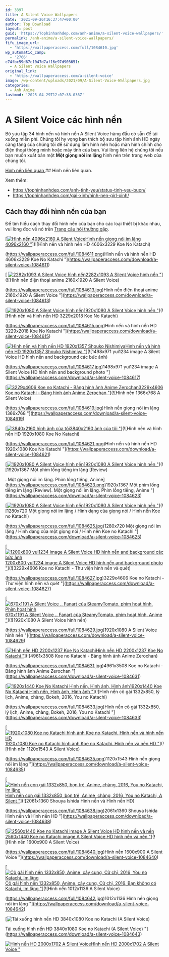 ```yaml
---
id: 3397
title: A Silent Voice Wallpapers
date: '2021-09-26T16:37:47+00:00'
author: Top Download
layout: post
guid: 'https://Tophinhanhdep.com/anh-anime/a-silent-voice-wallpapers/'
permalink: /anh-anime/a-silent-voice-wallpapers/
fifu_image_url:
  - 'https://wallpaperaccess.com/full/1084610.jpg'
wp_automatic_camp:
  - '2766'
c74fbc59d67c1047d7af16e97d903651:
  - A Silent Voice Wallpapers
original_link:
  - 'https://wallpaperaccess.com/a-silent-voice'
image: /wp-content/uploads/2021/09/A-Silent-Voice-Wallpapers.jpg
categories:
  - Ảnh Anime
lastmod: '2025-04-29T12:07:38.036Z'
---
```

# A Silent Voice các hình nền

Bộ sưu tập 34 hình nền và hình nền A Silent Voice hàng đầu có sẵn để tải xuống miễn phí. Chúng tôi hy vọng bạn thích bộ sưu tập hình ảnh HD ngày càng tăng của chúng tôi để sử dụng làm hình nền hoặc màn hình chính cho điện thoại thông minh hoặc máy tính của bạn. Vui lòng liên hệ chúng tôi nếu bạn muốn xuất bản một **Một giọng nói im lặng** hình nền trên trang web của chúng tôi.

[Hình nền liên quan ](#related) ## Hình nền liên quan.

   
 Xem thêm:

   
- <https://tophinhanhdep.com/anh-tinh-yeu/status-tinh-yeu-buon/>
- <https://tophinhanhdep.com/gai-xinh/hinh-nen-girl-xinh/>

## Cách thay đổi hình nền của bạn

Để tìm hiểu cách thay đổi hình nền của bạn cho các loại thiết bị khác nhau, vui lòng đọc về nó trên [Trang câu hỏi thường gặp](https://tophinhanhdep.com/faq/).

  
[[![Hình nền 4096x2160 A Silent Voice](https://wallpaperaccess.com/full/1084610.jpg)Hình nền giọng nói im lặng 4096x2160 "](https://wallpaperaccess.com/download/a-silent-voice-1084610)](![Hình nền và hình nền HD 4606x3229 Koe No Katachi)

(https://wallpaperaccess.com/full/1084611.png)Hình nền và hình nền HD 4606x3229 Koe No Katachi "](https://wallpaperaccess.com/download/a-silent-voice-1084611)

[ [![2282x1093 A Silent Voice hình nền](https://wallpaperaccess.com/full/1084612.png)2282x1093 A Silent Voice hình nền "](https://wallpaperaccess.com/download/a-silent-voice-1084612)](![Hình nền điện thoại anime 2160x1920 A Silent Voice)

(https://wallpaperaccess.com/full/1084613.jpg)Hình nền điện thoại anime 2160x1920 A Silent Voice "](https://wallpaperaccess.com/download/a-silent-voice-1084613)

[[![1920x1080 A Silent Voice hình nền](https://wallpaperaccess.com/full/1084614.jpg)1920x1080 A Silent Voice hình nền "](https://wallpaperaccess.com/download/a-silent-voice-1084614)](![Hình nền và hình nền HD 3229x2018 Koe No Katachi)

(https://wallpaperaccess.com/full/1084615.png)Hình nền và hình nền HD 3229x2018 Koe No Katachi "](https://wallpaperaccess.com/download/a-silent-voice-1084615)

[[![Hình nền và hình nền HD 1920x1357 Shouko Nishimiya](https://wallpaperaccess.com/full/1083894.png)Hình nền và hình nền HD 1920x1357 Shouko Nishimiya "](https://wallpaperaccess.com/download/a-silent-voice-1083894)](![1498x971 yui1234 image A Silent Voice HD hình nền and background các bức ảnh)

(https://wallpaperaccess.com/full/1084617.jpg)1498x971 yui1234 image A Silent Voice HD hình nền and background photo "](https://wallpaperaccess.com/download/a-silent-voice-1084617)

[[![3229x4606 Koe no Katachi - Bảng hình ảnh Anime Zerochan](https://wallpaperaccess.com/full/1084618.jpg)3229x4606 Koe no Katachi - Bảng hình ảnh Anime Zerochan "](https://wallpaperaccess.com/download/a-silent-voice-1084618)](![Hình nền 1366x768 A Silent Voice)

(https://wallpaperaccess.com/full/1084619.jpg)Hình nền giọng nói im lặng 1366x768 "](https://wallpaperaccess.com/download/a-silent-voice-1084619)

[[![3840x2160 hình ảnh của tôi](https://wallpaperaccess.com/full/1084620.png)3840x2160 ảnh của tôi "](https://wallpaperaccess.com/download/a-silent-voice-1084620)](![Hình nền và hình nền HD 1920x1080 Koe No Katachi)

(https://wallpaperaccess.com/full/1084621.png)Hình nền và hình nền HD 1920x1080 Koe No Katachi "](https://wallpaperaccess.com/download/a-silent-voice-1084621)

[[![1920x1080 A Silent Voice hình nền](https://wallpaperaccess.com/full/1084622.jpg)1920x1080 A Silent Voice hình nền "](https://wallpaperaccess.com/download/a-silent-voice-1084622)](![1920x1367 Một phim lồng tiếng im lặng [Review)

.  Một giọng nói im lặng.  Phim lồng tiếng, Anime](https://wallpaperaccess.com/full/1084623.png)1920x1367 Một phim lồng tiếng im lặng \[Review\]. Một giọng nói im lặng. Phim lồng tiếng, Anime "](https://wallpaperaccess.com/download/a-silent-voice-1084623)

[[![1920x1080 A Silent Voice hình nền](https://wallpaperaccess.com/full/1084624.jpg)1920x1080 A Silent Voice hình nền "](https://wallpaperaccess.com/download/a-silent-voice-1084624)](![1280x720 Một giọng nói im lặng / Hình dạng của giọng nói / Hình nền Koe no Katachi)

(https://wallpaperaccess.com/full/1084625.jpg)1280x720 Một giọng nói im lặng / Hình dạng của một giọng nói / Hình nền Koe no Katachi "](https://wallpaperaccess.com/download/a-silent-voice-1084625)

[[![1200x800 yui1234 image A Silent Voice HD hình nền and background các bức ảnh](https://wallpaperaccess.com/full/1084626.jpg)1200x800 yui1234 image A Silent Voice HD hình nền and background photo "](https://wallpaperaccess.com/download/a-silent-voice-1084626)](![3229x4606 Koe no Katachi - Thư viện hình nền và quét)

(https://wallpaperaccess.com/full/1084627.jpg)3229x4606 Koe no Katachi - Thư viện hình nền và quét "](https://wallpaperaccess.com/download/a-silent-voice-1084627)

[[![670x1191 A Silent Voice .. Fanart của SteamyTomato.  phim hoạt hình.  Phim hoạt hình](https://wallpaperaccess.com/full/1084628.jpg)670x1191 A Silent Voice .. Fanart của SteamyTomato. phim hoạt hình. Anime "](https://wallpaperaccess.com/download/a-silent-voice-1084628)](![1920x1080 A Silent Voice hình nền)

(https://wallpaperaccess.com/full/1084629.jpg)1920x1080 A Silent Voice hình nền "](https://wallpaperaccess.com/download/a-silent-voice-1084629)

[[![Hình nền HD 2200x1237 Koe No Katachi](https://wallpaperaccess.com/full/1084630.png)Hình nền HD 2200x1237 Koe No Katachi "](https://wallpaperaccess.com/download/a-silent-voice-1084630)](![4961x3508 Koe no Katachi - Bảng hình ảnh Anime Zerochan)

(https://wallpaperaccess.com/full/1084631.jpg)4961x3508 Koe no Katachi - Bảng hình ảnh Anime Zerochan "](https://wallpaperaccess.com/download/a-silent-voice-1084631)

[[![1920x1440 Koe No Katachi Hình nền, Hình ảnh, Hình ảnh](https://wallpaperaccess.com/full/1084632.jpg)1920x1440 Koe No Katachi Hình nền, Hình ảnh, Hình ảnh "](https://wallpaperaccess.com/download/a-silent-voice-1084632)](![Hình nền cô gái 1332x850, lý lịch, Anime, chàng, Bokeh, 2016, You no Katachi)

(https://wallpaperaccess.com/full/1084633.jpg)Hình nền cô gái 1332x850, lý lịch, Anime, chàng, Bokeh, 2016, You no Katachi "](https://wallpaperaccess.com/download/a-silent-voice-1084633)

[[![1920x1080 Koe no Katachi hình ảnh Koe no Katachi.  Hình nền và hình nền HD](https://wallpaperaccess.com/full/1084634.jpg)1920x1080 Koe no Katachi hình ảnh Koe no Katachi. Hình nền và nền HD "](https://wallpaperaccess.com/download/a-silent-voice-1084634)](![Hình nền 1120x1543 A Silent Voice)

(https://wallpaperaccess.com/full/1084635.png)1120x1543 Hình nền giọng nói im lặng "](https://wallpaperaccess.com/download/a-silent-voice-1084635)

[[![Hình nền con gái 1332x850, bọn trẻ, Anime, chàng, 2016, You no Katachi, Im lặng](https://wallpaperaccess.com/full/1084637.jpg)Hình nền con gái 1332x850, bọn trẻ, Anime, chàng, 2016, You no Katachi, A Silent "](https://wallpaperaccess.com/download/a-silent-voice-1084637)](![2061x1360 Shouya Ishida Hình nền và Hình nền HD)

(https://wallpaperaccess.com/full/1084638.jpg)2061x1360 Shouya Ishida Hình nền và Hình nền HD "](https://wallpaperaccess.com/download/a-silent-voice-1084638)

[[![2560x1440 Koe no Katachi image A Silent Voice HD hình nền và nền](https://wallpaperaccess.com/full/1083897.png)2560x1440 Koe no Katachi image A Silent Voice HD hình nền và nền "](https://wallpaperaccess.com/download/a-silent-voice-1083897)](![Hình nền 1600x900 A Silent Voice)

(https://wallpaperaccess.com/full/1084640.jpg)Hình nền 1600x900 A Silent Voice "](https://wallpaperaccess.com/download/a-silent-voice-1084640)

[[![Cô gái hình nền 1332x850, Anime, cây cung, Cử chỉ, 2016, You no Katachi, Im lặng](https://wallpaperaccess.com/full/1084641.jpg)Cô gái hình nền 1332x850, Anime, cây cung, Cử chỉ, 2016, Bạn không có Katachi, Im lặng "](https://wallpaperaccess.com/download/a-silent-voice-1084641)](![Hình nền 1012x1136 A Silent Voice)

(https://wallpaperaccess.com/full/1084642.jpg)1012x1136 Hình nền giọng nói im lặng "](https://wallpaperaccess.com/download/a-silent-voice-1084642)

[![Tải xuống hình nền HD 3840x1080 Koe no Katachi (A Silent Voice)](https://wallpaperaccess.com/full/1084643.jpg)

Tải xuống hình nền HD 3840x1080 Koe no Katachi (A Silent Voice) "](https://wallpaperaccess.com/download/a-silent-voice-1084643)

[![Hình nền HD 2000x1702 A Silent Voice](https://wallpaperaccess.com/full/1084644.jpg)Hình nền HD 2000x1702 A Silent Voice "](https://wallpaperaccess.com/download/a-silent-voice-1084644)
